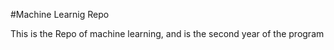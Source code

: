 #Machine Learnig Repo

This is the Repo of machine learning, and is the second year
of the program

